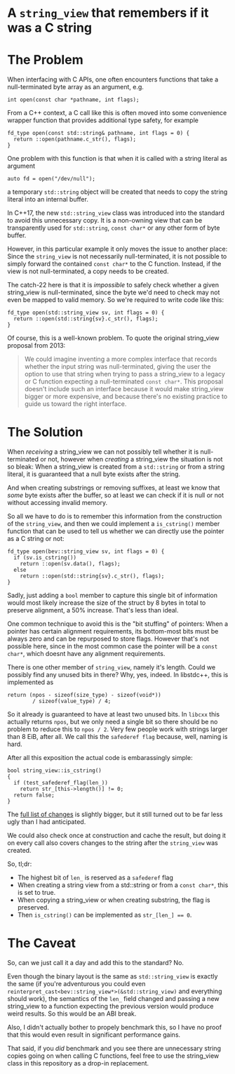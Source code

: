 # A `string_view` that remembers if it was a C string

# The Problem

When interfacing with C APIs, one often encounters functions that
take a null-terminated byte array as an argument, e.g.


    int open(const char *pathname, int flags);


From a C++ context, a C call like this is often moved into some convenience
wrapper function that provides additional type safety, for example


    fd_type open(const std::string& pathname, int flags = 0) {
      return ::open(pathname.c_str(), flags);
    }


One problem with this function is that when it is called with a string
literal as argument


    auto fd = open("/dev/null");


a temporary `std::string` object will be created that needs to copy the
string literal into an internal buffer.

In C++17, the new `std::string_view` class was introduced into the standard
to avoid this unnecessary copy. It is a non-owning view that can be
transparently used for `std::string`, `const char*` or any other form of byte
buffer.

However, in this particular example it only moves the issue to another place:
Since the `string_view` is not necessarily null-terminated, it is not possible
to simply forward the contained `const char*` to the C function. Instead, if the
view is not null-terminated, a copy needs to be created.

The catch-22 here is that it is *impossible* to safely check whether a given
string_view is null-terminated, since the byte we'd need to check may not even
be mapped to valid memory. So we're required to write code like this:


    fd_type open(std::string_view sv, int flags = 0) {
      return ::open(std::string{sv}.c_str(), flags);
    }


Of course, this is a well-known problem. To quote the original string_view
proposal from 2013:

> We could imagine inventing a more complex interface that records whether the
  input string was null-terminated, giving the user the option to use that
  string when trying to pass a string_view to a legacy or C function expecting
  a null-terminated `const char*`. This proposal doesn't include such an
  interface because it would make string_view bigger or more expensive, and
  because there's no existing practice to guide us toward the right interface.

# The Solution

When *receiving* a string_view we can not possibly tell whether it is
null-terminated or not, however when *creating* a string_view the situation is
not so bleak: When a string_view is created from a `std::string` or from a
string literal, it is guaranteed that a null byte exists after the string.

And when creating substrings or removing suffixes, at least we know that *some*
byte exists after the buffer, so at least we can check if it is null or not
without accessing invalid memory.

So all we have to do is to remember this information from the construction of
the `string_view`, and then we could implement a `is_cstring()` member function
that can be used to tell us whether we can directly use the pointer as a C
string or not:


    fd_type open(bev::string_view sv, int flags = 0) {
      if (sv.is_cstring())
        return ::open(sv.data(), flags);
      else
        return ::open(std::string{sv}.c_str(), flags);
    }


Sadly, just adding a `bool` member to capture this single bit of information
would most likely increase the size of the struct by 8 bytes in total to
preserve alignment, a 50% increase. That's less than ideal.

One common technique to avoid this is the "bit stuffing" of pointers: When a
pointer has certain alignment requirements, its bottom-most bits must be always
zero and can be repurposed to store flags. However that's not possible here,
since in the most common case the pointer will be a `const char*`, which doesnt
have any alignment requirements.

There is one other member of `string_view`, namely it's length. Could we
possibly find any unused bits in there? Why, yes, indeed. In libstdc++, this
is implemented as


    return (npos - sizeof(size_type) - sizeof(void*))
            / sizeof(value_type) / 4;


So it already is guaranteed to have at least two unused bits. In `libcxx` this
actually returns `npos`, but we only need a single bit so there should be no
problem to reduce this to `npos / 2`. Very few people work with strings larger
than 8 EiB, after all. We call this the `safederef flag` because, well, naming
is hard.

After all this exposition the actual code is embarassingly simple:


    bool string_view::is_cstring()
    {
      if (test_safederef_flag(len_))
        return str_[this->length()] != 0;
      return false;
    }

The [full list of changes][1] is slightly bigger, but it still turned out to be
far less ugly than I had anticipated.

We could also check once at construction and cache the result, but doing it
on every call also covers changes to the string after the `string_view` was
created.

So, tl;dr:

 - The highest bit of `len_` is reserved as a `safederef` flag
 - When creating a string view from a std::string or from a `const char*`, this
   is set to true.
 - When copying a string_view or when creating substring, the flag is preserved.
 - Then `is_cstring()` can be implemented as `str_[len_] == 0`.


 [1]: https://github.com/lava/string_view/commit/abcf453359c8d1ba74d5686d0f1cdfec67d67380

# The Caveat

So, can we just call it a day and add this to the standard? No.

Even though the binary layout is the same as `std::string_view` is exactly the
same (if you're adventurous you could even
`reinterpret_cast<bev::string_view*>(&std::string_view)` and everything should
work), the semantics of the `len_` field changed and passing a new string_view
to a function expecting the previous version would produce weird results.
So this would be an ABI break.

Also, I didn't actually bother to propely benchmark this, so I have no proof
that this would even result in significant performance gains.

That said, if you *did* benchmark and you see there are unnecessary string
copies going on when calling C functions, feel free to use the string_view class
in this repository as a drop-in replacement.